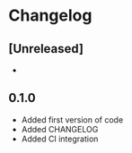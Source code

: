 # Changelog

## [Unreleased]

- 

## 0.1.0

- Added first version of code
- Added CHANGELOG
- Added CI integration
